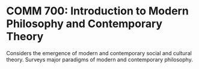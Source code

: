 # COMM 700: Introduction to Modern Philosophy and Contemporary Theory

Considers the emergence of modern and contemporary social and cultural theory. Surveys major paradigms of modern and contemporary philosophy.